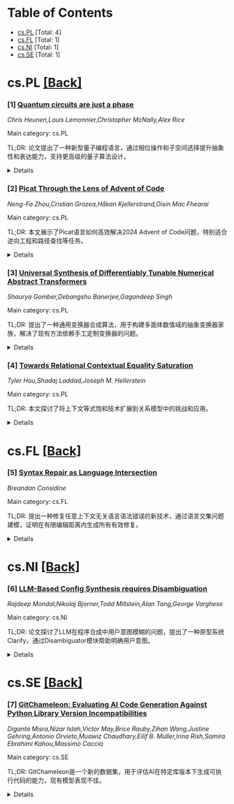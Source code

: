 <div id=toc></div>

# Table of Contents

- [cs.PL](#cs.PL) [Total: 4]
- [cs.FL](#cs.FL) [Total: 1]
- [cs.NI](#cs.NI) [Total: 1]
- [cs.SE](#cs.SE) [Total: 1]


<div id='cs.PL'></div>

# cs.PL [[Back]](#toc)

### [1] [Quantum circuits are just a phase](https://arxiv.org/abs/2507.11676)
*Chris Heunen,Louis Lemonnier,Christopher McNally,Alex Rice*

Main category: cs.PL

TL;DR: 论文提出了一种新型量子编程语言，通过相位操作和子空间选择提升抽象性和表达能力，支持更高级的量子算法设计。


<details>
  <summary>Details</summary>
Motivation: 当前量子编程语言抽象层次低，阻碍了可扩展性和高级推理，需要更抽象的编程构造。

Method: 结合全局相位操作和量子“if let”构造，聚焦于特征分解、共轭和受控酉操作。

Result: 证明了语言的通用性，展示了其在重要量子算法中的自然表达，并实现了原型编译器。

Conclusion: 该语言为量子编程提供了更抽象和结构化的方法，具有理论和实践意义。

Abstract: Quantum programs today are written at a low level of abstraction - quantum
circuits akin to assembly languages - and even advanced quantum programming
languages essentially function as circuit description languages. This state of
affairs impedes scalability, clarity, and support for higher-level reasoning.
More abstract and expressive quantum programming constructs are needed.
  To this end, we introduce a novel yet simple quantum programming language for
generating unitaries from "just a phase"; we combine a (global) phase operation
that captures phase shifts with a quantum analogue of the "if let" construct
that captures subspace selection via pattern matching. This minimal language
lifts the focus from quantum gates to eigendecomposition, conjugation, and
controlled unitaries; common building blocks in quantum algorithm design.
  We demonstrate several aspects of the expressive power of our language in
several ways. Firstly, we establish that our representation is universal by
deriving a universal quantum gate set. Secondly, we show that important quantum
algorithms can be expressed naturally and concisely, including Grover's search
algorithm, Hamiltonian simulation, Quantum Fourier Transform, Quantum Signal
Processing, and the Quantum Eigenvalue Transformation. Furthermore, we give
clean denotational semantics grounded in categorical quantum mechanics.
Finally, we implement a prototype compiler that efficiently translates terms of
our language to quantum circuits, and prove that it is sound with respect to
these semantics. Collectively, these contributions show that this construct
offers a principled and practical step toward more abstract and structured
quantum programming.

</details>


### [2] [Picat Through the Lens of Advent of Code](https://arxiv.org/abs/2507.11731)
*Neng-Fa Zhou,Cristian Grozea,Håkan Kjellerstrand,Oisín Mac Fhearaí*

Main category: cs.PL

TL;DR: 本文展示了Picat语言如何高效解决2024 Advent of Code问题，特别适合逆向工程和路径查找等任务。


<details>
  <summary>Details</summary>
Motivation: 探讨Picat语言在解决复杂问题时的优势，尤其是其内置约束求解和动态编程功能。

Method: 使用Picat的SAT约束求解和表格化功能，实现简洁且高效的解决方案。

Result: Picat能够以声明式方式高效解决问题，相比命令式语言更省力。

Conclusion: Picat的多范式特性使其在特定类型问题中表现卓越。

Abstract: Picat is a logic-based, multi-paradigm programming language that integrates
features from logic, functional, constraint, and imperative programming
paradigms. This paper presents solutions to several problems from the 2024
Advent of Code (AoC). While AoC problems are not designed for any specific
programming language, certain problem types, such as reverse engineering and
path-finding, are particularly well-suited to Picat due to its built-in
constraint solving, pattern matching, backtracking, and dynamic programming
with tabling. This paper demonstrates that Picat's features, especially its
SAT-based constraint solving and tabling, enable concise, declarative, and
highly efficient implementations of problems that would require significantly
more effort in imperative languages.

</details>


### [3] [Universal Synthesis of Differentiably Tunable Numerical Abstract Transformers](https://arxiv.org/abs/2507.11827)
*Shaurya Gomber,Debangshu Banerjee,Gagandeep Singh*

Main category: cs.PL

TL;DR: 提出了一种通用变换器合成算法，用于构建多面体数值域的抽象变换器家族，解决了现有方法依赖手工定制变换器的问题。


<details>
  <summary>Details</summary>
Motivation: 现有数值抽象解释器依赖手工定制的指令特定变换器，限制了扩展性和组合推理能力，无法适应不同下游任务的需求。

Method: 提出了一种通用变换器合成算法，支持为多面体数值域和二次有界守卫操作符（QGO）构建参数化变换器家族，并引入自适应梯度引导（AGG）策略优化搜索过程。

Result: 在Zones、Octagons和Polyhedra三个数值抽象域上的实验表明，USTAD框架能够构建有效的变换器家族，并显著提升精度。

Conclusion: 通用变换器合成算法解决了现有方法的局限性，通过组合推理和梯度引导搜索实现了高精度和灵活性。

Abstract: Numerical abstract interpretation is a widely used framework for the static
analysis of numerical programs. However, existing numerical abstract
interpreters rely on hand-crafted, instruction-specific transformers tailored
to each domain, with no general algorithm for handling common operations across
domains. This limits extensibility, prevents precise compositional reasoning
over instruction sequences, and forces all downstream tasks to use the same
fixed transformer regardless of their precision, efficiency, or task-specific
requirements. To address these limitations, we propose a universal transformer
synthesis algorithm that constructs a parametric family of sound abstract
transformers for any given polyhedral numerical domain and a concrete operator
from the class of Quadratic-Bounded Guarded Operators (QGO), which includes
both individual instructions and structured sequences. Each instantiation in
this family is sound by construction, enabling downstream analyses to adapt the
transformer to their particular needs. The space of transformers is
differentiable but complex. To efficiently explore this space of transformers,
we introduce the Adaptive Gradient Guidance (AGG) procedure, a gradient-guided
search strategy that steers the search process based on downstream analysis
objectives and runtime constraints. We implement these ideas in the USTAD
framework and evaluate their effectiveness across three numerical abstract
domains: Zones, Octagons, and Polyhedra. Our results demonstrate that the
universal synthesis algorithm successfully constructs sound families of
transformers across domains, and that USTAD achieves significant, tunable
precision gains over baselines by leveraging compositional reasoning and
efficient gradient-guided traversal of the transformer space.

</details>


### [4] [Towards Relational Contextual Equality Saturation](https://arxiv.org/abs/2507.11897)
*Tyler Hou,Shadaj Laddad,Joseph M. Hellerstein*

Main category: cs.PL

TL;DR: 本文探讨了将上下文等式饱和技术扩展到关系模型中的挑战和应用。


<details>
  <summary>Details</summary>
Motivation: 研究如何将上下文等式饱和技术应用于关系模型，以支持更复杂的程序优化。

Method: 总结了现有的上下文等式饱和方法，并探讨了其在关系模型中的扩展。

Result: 提出了将上下文等式饱和与关系模型结合的关键挑战。

Conclusion: 本文为上下文等式饱和在关系模型中的应用提供了理论基础和未来研究方向。

Abstract: Equality saturation is a powerful technique for program optimization.
Contextual equality saturation extends this to support rewrite rules that are
conditioned on where a term appears in an expression. Existing work has brought
contextual reasoning to egg; in this paper, we share our ongoing work to extend
this to relational equality saturation in egglog. We summarize the existing
approaches to contextual equality saturation, outline its main applications,
and identify key challenges in combining this approach with relational models.

</details>


<div id='cs.FL'></div>

# cs.FL [[Back]](#toc)

### [5] [Syntax Repair as Language Intersection](https://arxiv.org/abs/2507.11873)
*Breandan Considine*

Main category: cs.FL

TL;DR: 提出一种修复任意上下文无关语言语法错误的新技术，通过语言交集问题建模，证明在有限编辑距离内生成所有有效修复。


<details>
  <summary>Details</summary>
Motivation: 解决语法修复问题，利用形式语言理论与程序分析的联系，提供高效修复方法。

Method: 将语法修复建模为语言交集问题，利用Bar-Hillel构造和CFL可达性理论，提出基于Brzozowski导数的枚举算法。

Result: 算法在Python语法修复基准测试中达到最优效果。

Conclusion: 该技术高效且实用，为语法修复提供了新思路。

Abstract: We introduce a new technique for repairing syntax errors in arbitrary
context-free languages. This technique models syntax repair as a language
intersection problem by defining a finite language that provably generates
every syntactically valid repair within a given edit distance. Leveraging a
theoretical connection between the Bar-Hillel construction from formal language
theory and CFL reachability from program analysis, we show that repairability
in a finite number of typographic edits is polylogarithmic parallel time
decidable and provide an enumeration algorithm based on the Brzozowski
derivative. Finally, we evaluate this algorithm and its implementation,
demonstrating state-of-the-art results on a Python syntax repair benchmark.

</details>


<div id='cs.NI'></div>

# cs.NI [[Back]](#toc)

### [6] [LLM-Based Config Synthesis requires Disambiguation](https://arxiv.org/abs/2507.12443)
*Rajdeep Mondal,Nikolaj Bjorner,Todd Millstein,Alan Tang,George Varghese*

Main category: cs.NI

TL;DR: 论文探讨了LLM在程序合成中用户意图模糊的问题，提出了一种原型系统Clarify，通过Disambiguator模块帮助明确用户意图。


<details>
  <summary>Details</summary>
Motivation: LLM在程序合成中常因用户意图模糊导致配置错误，特别是在网络配置（如路由映射和ACL）中，优先级问题尤为突出。

Method: 提出Clarify系统，结合LLM和Disambiguator模块，通过用户交互明确意图，并验证合成结果。

Result: 在小型合成工作负载上，Clarify成功解决了优先级模糊问题，合成了正确的路由策略。

Conclusion: Clarify的方法不仅适用于网络配置，还可推广到其他LLM合成任务中，解决意图模糊导致的全局行为差异。

Abstract: Beyond hallucinations, another problem in program synthesis using LLMs is
ambiguity in user intent. We illustrate the ambiguity problem in a networking
context for LLM-based incremental configuration synthesis of route-maps and
ACLs. These structures frequently overlap in header space, making the relative
priority of actions impossible for the LLM to infer without user interaction.
Measurements in a large cloud identify complex ACLs with 100's of overlaps,
showing ambiguity is a real problem. We propose a prototype system, Clarify,
which uses an LLM augmented with a new module called a Disambiguator that helps
elicit user intent. On a small synthetic workload, Clarify incrementally
synthesizes routing policies after disambiguation and then verifies them. Our
treatment of ambiguities is useful more generally when the intent of updates
can be correctly synthesized by LLMs, but their integration is ambiguous and
can lead to different global behaviors.

</details>


<div id='cs.SE'></div>

# cs.SE [[Back]](#toc)

### [7] [GitChameleon: Evaluating AI Code Generation Against Python Library Version Incompatibilities](https://arxiv.org/abs/2507.12367)
*Diganta Misra,Nizar Islah,Victor May,Brice Rauby,Zihan Wang,Justine Gehring,Antonio Orvieto,Muawiz Chaudhary,Eilif B. Muller,Irina Rish,Samira Ebrahimi Kahou,Massimo Caccia*

Main category: cs.SE

TL;DR: GitChameleon是一个新的数据集，用于评估AI在特定库版本下生成可执行代码的能力，现有模型表现不佳。


<details>
  <summary>Details</summary>
Motivation: 解决软件库快速更新对代码生成的挑战，缺乏基于执行的版本兼容性评估。

Method: 创建包含328个Python代码完成问题的数据集，附带单元测试，评估LLMs等工具的功能准确性。

Result: 现有模型在任务中表现较差，企业模型成功率仅为48-51%。

Conclusion: GitChameleon为动态代码库的挑战提供了基准，推动更可靠的AI代码生成方法发展。

Abstract: The rapid evolution of software libraries poses a considerable hurdle for
code generation, necessitating continuous adaptation to frequent version
updates while preserving backward compatibility. While existing code evolution
benchmarks provide valuable insights, they typically lack execution-based
evaluation for generating code compliant with specific library versions. To
address this, we introduce GitChameleon, a novel, meticulously curated dataset
comprising 328 Python code completion problems, each conditioned on specific
library versions and accompanied by executable unit tests. GitChameleon
rigorously evaluates the capacity of contemporary large language models (LLMs),
LLM-powered agents, code assistants, and RAG systems to perform
version-conditioned code generation that demonstrates functional accuracy
through execution. Our extensive evaluations indicate that state-of-the-art
systems encounter significant challenges with this task; enterprise models
achieving baseline success rates in the 48-51\% range, underscoring the
intricacy of the problem. By offering an execution-based benchmark emphasizing
the dynamic nature of code libraries, GitChameleon enables a clearer
understanding of this challenge and helps guide the development of more
adaptable and dependable AI code generation methods. We make the dataset and
evaluation code publicly available at
https://github.com/mrcabbage972/GitChameleonBenchmark.

</details>
